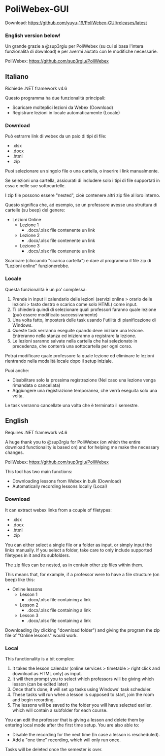 # PoliWebex-GUI

Download: https://github.com/yuyu-19/PoliWebex-GUI/releases/latest

### English version below!

Un grande grazie a @sup3rgiu per PoliWebex (su cui si basa l'intera funzionalità di download) e per avermi aiutato con le modifiche necessarie.

PoliWebex: https://github.com/sup3rgiu/PoliWebex

## Italiano

Richiede .NET framework v4.6

Questo programma ha due funzionalità principali:
  - Scaricare molteplici lezioni da Webex (Download)
  - Registrare lezioni in locale automaticamente (Locale)
 
### Download
Può estrarre link di webex da un paio di tipi di file:
  - .xlsx
  - .docx
  - .html
  - .zip

Puoi selezionare un singolo file o una cartella, o inserire i link manualmente.

Se selezioni una cartella, assicurati di includere solo i tipi di file supportati in essa e nelle sue sottocartelle.



I zip file possono essere "nested", cioè contenere altri zip file al loro interno.

Questo significa che, ad esempio, se un professore avesse una struttura di cartelle (su beep) del genere:

 - Lezioni Online
 	- Lezione 1
 		- .docx/.xlsx file contenente un link
	- Lezione 2
		- .docx/.xlsx file contenente un link
	- Lezione 3
		- .docx/.xlsx file contenente un link
      

Scaricare (cliccando "scarica cartella") e dare al programma il file zip di "Lezioni online" funzionerebbe.

### Locale
Questa funzionalità è un po' complessa:
  1. Prende in input il calendario delle lezioni (servizi online > orario delle lezioni > tasto destro e scarica come solo HTML) come input.
  2. Ti chiederà quindi di selezionare quali professori faranno quale lezione (può essere modificato successivamente)
  3. Una volta fatto, imposterà delle task usando l'utilità di pianificazione di Windows.
  4. Queste task verranno eseguite quando deve iniziare una lezione. Entreranno nella stanza ed inizieranno a registrare la lezione.
  5. Le lezioni saranno salvate nella cartella che hai selezionato in precedenza, che conterrà una sottocartella per ogni corso.
  
 Potrai modificare quale professore fa quale lezione ed eliminare le lezioni rientrando nella modalità locale dopo il setup iniziale.
 
 Puoi anche:
  - Disabilitare solo la prossima registrazione (Nel caso una lezione venga rimandata o cancellata)
  - Aggiungere una registrazione temporanea, che verrà eseguita solo una volta.
  
 Le task verranno cancellate una volta che è terminato il semestre.


## English

Requires .NET framework v4.6

A huge thank you to @sup3rgiu for PoliWebex (on which the entire download functionality is based on) and for helping me make the necessary changes.

PoliWebex: https://github.com/sup3rgiu/PoliWebex

This tool has two main functions:
  - Downloading lessons from Webex in bulk   (Download)
  - Automatically recording lessons locally  (Local)

### Download
It can extract webex links from a couple of filetypes:
  - .xlsx
  - .docx
  - .html
  - .zip
  
 You can either select a single file or a folder as input, or simply input the links manually. 
 If you select a folder, take care to only include supported filetypes in it and its subfolders.
 
 The zip files can be nested, as in contain other zip files within them.
 
 This means that, for example, if a professor were to have a file structure (on beep) like this:
- Online lessons
	- Lesson 1
		- .docx/.xlsx file containing a link
	- Lesson 2
		- .docx/.xlsx file containing a link
	- Lesson 3
		- .docx/.xlsx file containing a link

Downloading (by clicking "download folder") and giving the program the zip file of "Online lessons" would work.

### Local
This functionality is a bit complex:
  1. It takes the lesson calendar (online services > timetable > right click and download as HTML only) as input.
  2. It will then prompt you to select which professors will be giving which lesson (can be edited later)
  3. Once that's done, it will set up tasks using Windows' task scheduler.
  4. These tasks will run when a lesson is supposed to start, join the room and begin recording.
  5. The lessons will be saved to the folder you will have selected earlier, which will contain a subfolder for each course.
 
 You can edit the professor that is giving a lesson and delete them by entering local mode after the first time setup.
 You are also able to:
  - Disable the recording for the next time (In case a lesson is rescheduled).
  - Add a "one time" recording, which will only run once.
 
 Tasks will be deleted once the semester is over.
